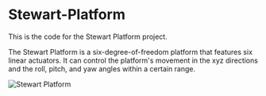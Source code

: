 # Stewart-Platform

This is the code for the Stewart Platform project.

The Stewart Platform is a six-degree-of-freedom platform that features six linear actuators. It can control the platform's movement in the xyz directions and the roll, pitch, and yaw angles within a certain range.

![Stewart Platform](https://github.com/Hao-Starrr/Stewart-Platform/raw/main/image/stewart.jpeg "Stewart Platform")
